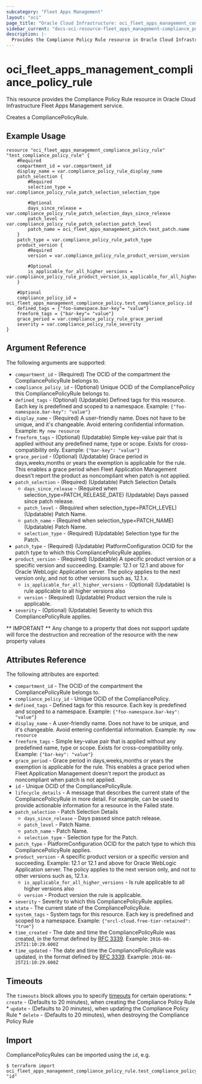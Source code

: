 ```yaml
---
subcategory: "Fleet Apps Management"
layout: "oci"
page_title: "Oracle Cloud Infrastructure: oci_fleet_apps_management_compliance_policy_rule"
sidebar_current: "docs-oci-resource-fleet_apps_management-compliance_policy_rule"
description: |-
  Provides the Compliance Policy Rule resource in Oracle Cloud Infrastructure Fleet Apps Management service
---
```


# oci_fleet_apps_management_compliance_policy_rule
This resource provides the Compliance Policy Rule resource in Oracle Cloud Infrastructure Fleet Apps Management service.

Creates a CompliancePolicyRule.


## Example Usage

```hcl
resource "oci_fleet_apps_management_compliance_policy_rule" "test_compliance_policy_rule" {
	#Required
	compartment_id = var.compartment_id
	display_name = var.compliance_policy_rule_display_name
	patch_selection {
		#Required
		selection_type = var.compliance_policy_rule_patch_selection_selection_type

		#Optional
		days_since_release = var.compliance_policy_rule_patch_selection_days_since_release
		patch_level = var.compliance_policy_rule_patch_selection_patch_level
		patch_name = oci_fleet_apps_management_patch.test_patch.name
	}
	patch_type = var.compliance_policy_rule_patch_type
	product_version {
		#Required
		version = var.compliance_policy_rule_product_version_version

		#Optional
		is_applicable_for_all_higher_versions = var.compliance_policy_rule_product_version_is_applicable_for_all_higher_versions
	}

	#Optional
	compliance_policy_id = oci_fleet_apps_management_compliance_policy.test_compliance_policy.id
	defined_tags = {"foo-namespace.bar-key"= "value"}
	freeform_tags = {"bar-key"= "value"}
	grace_period = var.compliance_policy_rule_grace_period
	severity = var.compliance_policy_rule_severity
}
```

## Argument Reference

The following arguments are supported:

* `compartment_id` - (Required) The OCID of the compartment the CompliancePolicyRule belongs to.
* `compliance_policy_id` - (Optional) Unique OCID of the CompliancePolicy this CompliancePolicyRule belongs to.
* `defined_tags` - (Optional) (Updatable) Defined tags for this resource. Each key is predefined and scoped to a namespace. Example: `{"foo-namespace.bar-key": "value"}` 
* `display_name` - (Required) A user-friendly name. Does not have to be unique, and it's changeable. Avoid entering confidential information.  Example: `My new resource` 
* `freeform_tags` - (Optional) (Updatable) Simple key-value pair that is applied without any predefined name, type or scope. Exists for cross-compatibility only. Example: `{"bar-key": "value"}` 
* `grace_period` - (Optional) (Updatable) Grace period in days,weeks,months or years the exemption is applicable for the rule. This enables a grace period when Fleet Application Management doesn't report the product as noncompliant when patch is not applied. 
* `patch_selection` - (Required) (Updatable) Patch Selection Details
	* `days_since_release` - (Required when selection_type=PATCH_RELEASE_DATE) (Updatable) Days passed since patch release.
	* `patch_level` - (Required when selection_type=PATCH_LEVEL) (Updatable) Patch Name.
	* `patch_name` - (Required when selection_type=PATCH_NAME) (Updatable) Patch Name.
	* `selection_type` - (Required) (Updatable) Selection type for the Patch. 
* `patch_type` - (Required) (Updatable) PlatformConfiguration OCID for the patch type to which this CompliancePolicyRule applies.
* `product_version` - (Required) (Updatable) A specific product version or a specific version and succeeding. Example: 12.1 or 12.1 and above for Oracle WebLogic Application server. The policy applies to the next version only, and not to other versions such as, 12.1.x. 
	* `is_applicable_for_all_higher_versions` - (Optional) (Updatable) Is rule applicable to all higher versions also
	* `version` - (Required) (Updatable) Product version the rule is applicable.
* `severity` - (Optional) (Updatable) Severity to which this CompliancePolicyRule applies.


** IMPORTANT **
Any change to a property that does not support update will force the destruction and recreation of the resource with the new property values

## Attributes Reference

The following attributes are exported:

* `compartment_id` - The OCID of the compartment the CompliancePolicyRule belongs to.
* `compliance_policy_id` - Unique OCID of the CompliancePolicy.
* `defined_tags` - Defined tags for this resource. Each key is predefined and scoped to a namespace. Example: `{"foo-namespace.bar-key": "value"}` 
* `display_name` - A user-friendly name. Does not have to be unique, and it's changeable. Avoid entering confidential information.  Example: `My new resource` 
* `freeform_tags` - Simple key-value pair that is applied without any predefined name, type or scope. Exists for cross-compatibility only. Example: `{"bar-key": "value"}` 
* `grace_period` - Grace period in days,weeks,months or years the exemption is applicable for the rule. This enables a grace period when Fleet Application Management doesn't report the product as noncompliant when patch is not applied. 
* `id` - Unique OCID of the CompliancePolicyRule.
* `lifecycle_details` - A message that describes the current state of the CompliancePolicyRule in more detail. For example, can be used to provide actionable information for a resource in the Failed state. 
* `patch_selection` - Patch Selection Details
	* `days_since_release` - Days passed since patch release.
	* `patch_level` - Patch Name.
	* `patch_name` - Patch Name.
	* `selection_type` - Selection type for the Patch. 
* `patch_type` - PlatformConfiguration OCID for the patch type to which this CompliancePolicyRule applies.
* `product_version` - A specific product version or a specific version and succeeding. Example: 12.1 or 12.1 and above for Oracle WebLogic Application server. The policy applies to the next version only, and not to other versions such as, 12.1.x. 
	* `is_applicable_for_all_higher_versions` - Is rule applicable to all higher versions also
	* `version` - Product version the rule is applicable.
* `severity` - Severity to which this CompliancePolicyRule applies.
* `state` - The current state of the CompliancePolicyRule.
* `system_tags` - System tags for this resource. Each key is predefined and scoped to a namespace. Example: `{"orcl-cloud.free-tier-retained": "true"}` 
* `time_created` - The date and time the CompliancePolicyRule was created, in the format defined by [RFC 3339](https://tools.ietf.org/html/rfc3339).  Example: `2016-08-25T21:10:29.600Z` 
* `time_updated` - The date and time the CompliancePolicyRule was updated, in the format defined by [RFC 3339](https://tools.ietf.org/html/rfc3339).  Example: `2016-08-25T21:10:29.600Z` 

## Timeouts

The `timeouts` block allows you to specify [timeouts](https://registry.terraform.io/providers/oracle/oci/latest/docs/guides/changing_timeouts) for certain operations:
	* `create` - (Defaults to 20 minutes), when creating the Compliance Policy Rule
	* `update` - (Defaults to 20 minutes), when updating the Compliance Policy Rule
	* `delete` - (Defaults to 20 minutes), when destroying the Compliance Policy Rule


## Import

CompliancePolicyRules can be imported using the `id`, e.g.

```
$ terraform import oci_fleet_apps_management_compliance_policy_rule.test_compliance_policy_rule "id"
```

